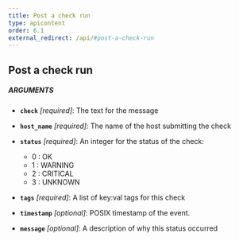 ```yaml
---
title: Post a check run
type: apicontent
order: 6.1
external_redirect: /api/#post-a-check-run
---
```


## Post a check run

##### ARGUMENTS

* **`check`** *[required]*:
    The text for the message

* **`host_name`** *[required]*:
    The name of the host submitting the check

* **`status`** *[required]*:
    An integer for the status of the check:
    * 0 : OK
    * 1 : WARNING
    * 2 : CRITICAL
    * 3 : UNKNOWN

* **`tags`** *[required]*:
    A list of key:val tags for this check
    
* **`timestamp`** *[optional]*:
    POSIX timestamp of the event.

* **`message`** *[optional]*:
    A description of why this status occurred


